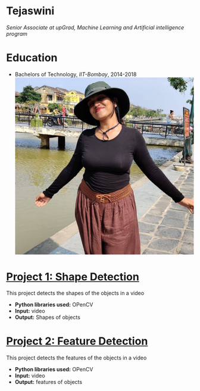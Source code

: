 # Tejaswini
*Senior Associate at upGrad, Machine Learning and Artificial intelligence program*

# Education
* Bachelors of Technology, *IIT-Bombay*, 2014-2018
![Minion](https://github.com/tejaswiniallikanti/Portfolio/blob/main/75462481_2477505039205371_2039144785880547328_n.jpeg)

# [Project 1: Shape Detection](https://github.com/tejaswiniallikanti/shapedetection)

This project detects the shapes of the objects in a video
* **Python libraries used:** OPenCV
* **Input:** video
* **Output:** Shapes of objects

# [Project 2: Feature Detection](https://github.com/tejaswiniallikanti/features)

This project detects the features of the objects in a video
* **Python libraries used:** OPenCV
* **Input:** video
* **Output:** features of objects
